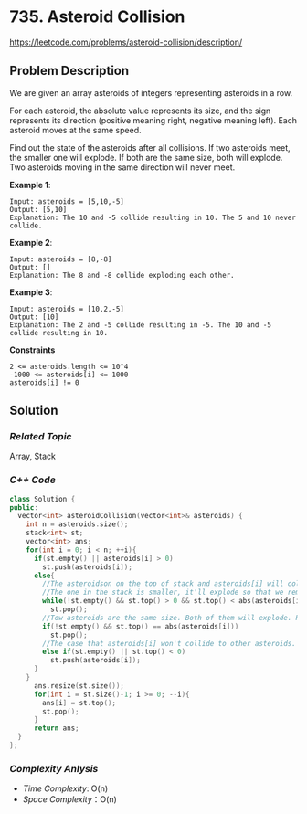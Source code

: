 # 735. Asteroid Collision
https://leetcode.com/problems/asteroid-collision/description/

## Problem Description

We are given an array asteroids of integers representing asteroids in a row.

For each asteroid, the absolute value represents its size, and the sign represents its direction (positive meaning right, negative meaning left). Each asteroid moves at the same speed.

Find out the state of the asteroids after all collisions. If two asteroids meet, the smaller one will explode. If both are the same size, both will explode. Two asteroids moving in the same direction will never meet.


**Example 1**:
```
Input: asteroids = [5,10,-5]
Output: [5,10]
Explanation: The 10 and -5 collide resulting in 10. The 5 and 10 never collide.
```
**Example 2**:
```
Input: asteroids = [8,-8]
Output: []
Explanation: The 8 and -8 collide exploding each other.
```
**Example 3**:
```
Input: asteroids = [10,2,-5]
Output: [10]
Explanation: The 2 and -5 collide resulting in -5. The 10 and -5 collide resulting in 10.
```

**Constraints**
```
2 <= asteroids.length <= 10^4
-1000 <= asteroids[i] <= 1000
asteroids[i] != 0
```

## Solution

### _Related Topic_
   Array, Stack

### _C++ Code_
```cpp
class Solution {
public:
  vector<int> asteroidCollision(vector<int>& asteroids) {
    int n = asteroids.size();
    stack<int> st;
    vector<int> ans;
    for(int i = 0; i < n; ++i){
      if(st.empty() || asteroids[i] > 0)
        st.push(asteroids[i]);
      else{
        //The asteroidson on the top of stack and asteroids[i] will collide.
        //The one in the stack is smaller, it'll explode so that we remove it from stack
        while(!st.empty() && st.top() > 0 && st.top() < abs(asteroids[i]))
          st.pop();
        //Tow asteroids are the same size. Both of them will explode. Remove it from the stack and don't put asteroids[i] into stack
        if(!st.empty() && st.top() == abs(asteroids[i]))
          st.pop();
        //The case that asteroids[i] won't collide to other asteroids. Put it into stack
        else if(st.empty() || st.top() < 0)
          st.push(asteroids[i]);
      }
    }
      ans.resize(st.size());
      for(int i = st.size()-1; i >= 0; --i){
        ans[i] = st.top();
        st.pop();
      }
      return ans;
  }
};
```

### _Complexity Anlysis_
- _Time Complexity_: O(n)
- _Space Complexity_：O(n)
